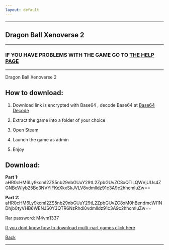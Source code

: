 ```yaml
---
layout: default
---
```


* * *

## Dragon Ball Xenoverse 2

* * *

### IF YOU HAVE PROBLEMS WITH THE GAME GO TO [THE HELP PAGE](/games/help.md)

* * *

Dragon Ball Xenoverse 2

## How to download:

1. Download link is encrypted with Base64 , decode Base64 at [Base64 Decode](https://www.base64decode.org/)

2. Extract the game into a folder of your choice

3. Open Steam

4. Launch the game as admin

5. Enjoy

## Download: 

**Part 1:**   aHR0cHM6Ly9kcml2ZS5nb29nbGUuY29tL2ZpbGUvZC8xQTlLQWVjUUs4ZGNBcWlyb25Bc3NVYlFKeXkxSkJVLV8vdmlldz91c3A9c2hhcmluZw==

**Part 2:**   aHR0cHM6Ly9kcml2ZS5nb29nbGUuY29tL2ZpbGUvZC8xM0hBendmcWI1NDhjb0tyVHB6WENJS0Y3QTR6NzRhdi0vdmlldz91c3A9c2hhcmluZw==

Rar password: M4vm1337

[If you dont know how to download multi-part games click here](./help.md)

[Back](https://m4vmcvrk.github.io/)

* * *